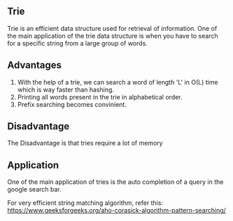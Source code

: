 ## Trie
Trie is an efficient data structure used for retrieval of information. 
One of the main application of the trie data structure is when you have to search for a specific string from a large group of words. 

## Advantages
1) With the help of a trie, we can search a word of length 'L' in O(L) time which is way faster than hashing. 
2) Printing all words present in the trie in alphabetical order. 
3) Prefix searching becomes convinient.

## Disadvantage
The Disadvantage is that tries require a lot of memory

## Application
One of the main application of tries is the auto completion of a query in the google search bar.

For very efficient string matching algorithm, refer this: <https://www.geeksforgeeks.org/aho-corasick-algorithm-pattern-searching/>
